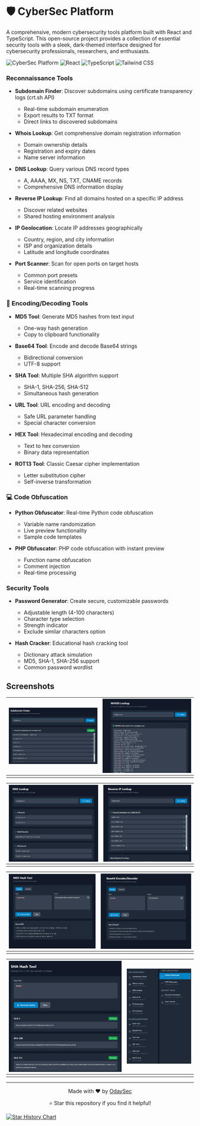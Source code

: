 # 🛡️ CyberSec Platform

A comprehensive, modern cybersecurity tools platform built with React and TypeScript. This open-source project provides a collection of essential security tools with a sleek, dark-themed interface designed for cybersecurity professionals, researchers, and enthusiasts.

![CyberSec Platform](https://img.shields.io/badge/CyberSec-Platform-blue?style=for-the-badge&logo=shield&logoColor=white)
![React](https://img.shields.io/badge/React-18.3.1-61DAFB?style=for-the-badge&logo=react&logoColor=white)
![TypeScript](https://img.shields.io/badge/TypeScript-5.5.3-3178C6?style=for-the-badge&logo=typescript&logoColor=white)
![Tailwind CSS](https://img.shields.io/badge/Tailwind_CSS-3.4.1-38B2AC?style=for-the-badge&logo=tailwind-css&logoColor=white)


### Reconnaissance Tools
- **Subdomain Finder**: Discover subdomains using certificate transparency logs (crt.sh API)
  - Real-time subdomain enumeration
  - Export results to TXT format
  - Direct links to discovered subdomains
  
- **Whois Lookup**: Get comprehensive domain registration information
  - Domain ownership details
  - Registration and expiry dates
  - Name server information
  
- **DNS Lookup**: Query various DNS record types
  - A, AAAA, MX, NS, TXT, CNAME records
  - Comprehensive DNS information display
  
- **Reverse IP Lookup**: Find all domains hosted on a specific IP address
  - Discover related websites
  - Shared hosting environment analysis
  
- **IP Geolocation**: Locate IP addresses geographically
  - Country, region, and city information
  - ISP and organization details
  - Latitude and longitude coordinates
  
- **Port Scanner**: Scan for open ports on target hosts
  - Common port presets
  - Service identification
  - Real-time scanning progress

### 🔐 Encoding/Decoding Tools
- **MD5 Tool**: Generate MD5 hashes from text input
  - One-way hash generation
  - Copy to clipboard functionality
  
- **Base64 Tool**: Encode and decode Base64 strings
  - Bidirectional conversion
  - UTF-8 support
  
- **SHA Tool**: Multiple SHA algorithm support
  - SHA-1, SHA-256, SHA-512
  - Simultaneous hash generation
  
- **URL Tool**: URL encoding and decoding
  - Safe URL parameter handling
  - Special character conversion
  
- **HEX Tool**: Hexadecimal encoding and decoding
  - Text to hex conversion
  - Binary data representation
  
- **ROT13 Tool**: Classic Caesar cipher implementation
  - Letter substitution cipher
  - Self-inverse transformation

### 💻 Code Obfuscation
- **Python Obfuscator**: Real-time Python code obfuscation
  - Variable name randomization
  - Live preview functionality
  - Sample code templates
  
- **PHP Obfuscator**: PHP code obfuscation with instant preview
  - Function name obfuscation
  - Comment injection
  - Real-time processing

### Security Tools
- **Password Generator**: Create secure, customizable passwords
  - Adjustable length (4-100 characters)
  - Character type selection
  - Strength indicator
  - Exclude similar characters option
  
- **Hash Cracker**: Educational hash cracking tool
  - Dictionary attack simulation
  - MD5, SHA-1, SHA-256 support
  - Common password wordlist

## Screenshots

| ![Gambar 1](image/1.png) | ![Gambar 2](image/2.png) |
|:--:|:--:|
|  |  |

| ![Gambar 1](image/3.png) | ![Gambar 2](image/4.png) |
|:--:|:--:|
|  |  |

| ![Gambar 1](image/5.png) | ![Gambar 2](image/6.png) |
|:--:|:--:|
|  |  |

| ![Gambar 1](image/7.png) | ![Gambar 2](image/8.png) |
|:--:|:--:|
|  |  |
---

<div align="center">
  <p>Made with ❤️ by <a href="https://github.com/odaysec">OdaySec</a></p>
  <p>⭐ Star this repository if you find it helpful!</p>
</div>

[![Star History Chart](https://api.star-history.com/svg?repos=odaysec/Cybersec&type=Date)](https://www.star-history.com/#odaysec/Cybersec&Date)
